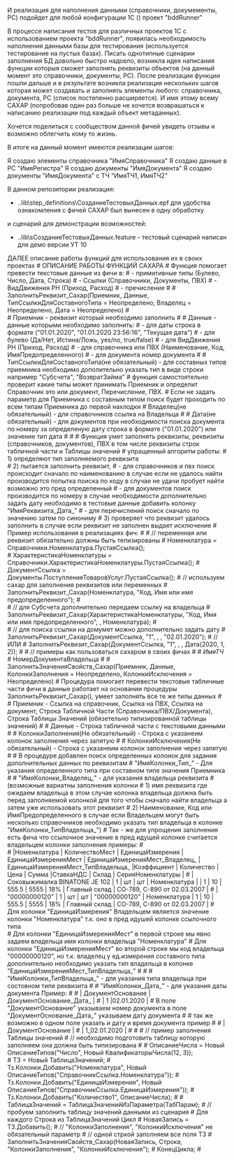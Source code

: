 ﻿
И реализация для наполнения данными (справочники, докумементы, РС) подойдет для любой конфигурации 1С () проект "bddRunner"

В процессе написания тестов для различных проектов 1С с использованием проекта "bddRunner", появилась необходимость наполнения данными базы для тестирования (используется тестирование на пустых базах).
Писать однотипные сценарии заполнения БД довольно быстро надоело, возникла идея написания функции которыя сможет заполнять реквизиты объектов (на данный момент это справочники, документы, РС).
После реализации функции пошли дальше и в результате возникла реализация нескольких шагов которая может создавать и заполнять элементы любого: справочника, документа, РС (список постепенно расширяется).
И имя этому всему САХАР (попробовав один раз больше не хочется возврашаться к написанию реализации под каждый объект метаданных).

Хочется поделиться с сообществом данной фичей увидеть отзывы и возможно облегчить кому то жизнь.

В итоге на данный момент имеются реализации шагов:

Я создаю элементы справочника "ИмяСправочника"
Я создаю данные в РC "ИмяРегистра"
Я создаю документы "ИмяДокумента"
Я создаю документы "ИмяДокумента" с ТЧ "ИмяТЧ1, ИмяТЧ2"

В данном репозитории реализация: 
 * \..lib\step_definitions\СозданиеТестовыхДанных.epf
 для удобства ознакомления с фичей САХАР был вынесен в одну обработку

и сценарий для демонстрации возможностей:
 * \..lib\sСозданиеТестовыхДанных.feature - тестовый сценарий написан для демо версии УТ 10


ДАЛЕЕ описание работы функций для использования их в своих проектах
    # ОПИСАНИЕ РАБОТЫ ФУНКЦИЙ САХАРА 
    # Функция помогает превести текстовые данные из фичи в:
    #   - примитивные типы (Булево, Число, Дата, Строка)
    #   - Ссылки (Справочники, Документы, ПВХ) 
    #   - ВидДвижения РН (Приход, Расход) 
    #   - пречисление
    #
    #   ЗаполнитьРеквизит_Сахар(Приемник, Данные, ТипСсылкиДляСоставногоТипа = Неопределено, Владелец = Неопределено, Дата = Неопределено)
    #   
    #   Приемник - реквизит который необходимо заполнить
    #
    #   Данные - данные которыми необходимо заполнить: 
    #   - для даты строка в формате ("01.01.2020", "01.01.2020 23:56:16", "Текущая дата")
    #   - для булево (Да/Нет, Истина/Ложь, yes/no, true/false)
    #   - для ВидДвижения РН (Приход, Расход)
    #   - для справочника или ПВХ (Наименование, Код, ИмяПредопределенного)
    #   - для документа номер документа
    #
    #   ТипСсылкиДляСоставногоТипа(не обязательный) - для составных типов приемника необходимо дополительно указать тип в виде строки например "Субсчета", "ВозвратЗайма" 
    #       функция самостоятельно проверит какие типы может принимать Приемник и определит Справочник это или документ, Перечисление, ПВХ. 
    #       Если не задать параметр для Приемника с составным типом поиск будет проходить по всем типам Приемника до первой нахлодки
    #   Владелец(не обязательный) - для справочников ссылка на Владельца
    #
    #   Дата(не обязательный) - для документов при необходимости поиска документа по номеру за определеную дату строка в формате ("01.01.2020") или значение тип дата 
    #
    #
    # Функция умет заполнять реквизиты, реквизиты (справочников, документов), ПВХ в том числе реквизиты строк табличной части и Таблицы значений
    # упращенный алгоритм работы:
    # 1) определяют тип заполняемого реквизита  
    # 2) пытается заполнить реквизит, 
    #   - для справочников и пвх поиск происходит сначало по наименованию в случае если не удалось найти производится попытка поиска по коду в случае не удачи пробует найти возможно это пред определенный
    #   - для документов поиск производится по номеру в случае необходимости дополнительно задать дату необходимо в тестовые данные добавить колонку "ИмяРеквизита_Дата_"
    #   - для перечислений поиск сначало по значению затем по синониму
    # 3) проверяет что реквизит удалось заполнить в случае если реквизит не заполнен выдает исключение 
    # Пример использования в реализациях фич:
    #
    #    // переменная или реквизит обязательно должны быть тепизированы
    #    Номенклатура = Справочники.Номенклатура.ПустаяСсылка();    
    #    ХарактеристикаНоменклатуры = Справочники.ХарактеристикаНоменклатуры.ПустаяСсылка();
    #    ДокументСсылка = Документы.ПоступлениеТоваровУслуг.ПустаяСсылка();
    #    // используем сахар для заполнения реквизитов или переменных
    #    ЗаполнитьРеквизит_Сахар(Номенклатура, "Код, Имя или имя предопределенного");
    #   
    #   // для Субсчета дополнительно передаем ссылку на владельца
    #   ЗаполнитьРеквизит_Сахар(ХарактеристикаНоменклатуры, "Код, Имя или имя предопределенного", , Номенклатура);
    #  
    #   // для поиска ссылки на домумет можно дополнительно задать дату
    #   ЗаполнитьРеквизит_Сахар(ДокументСсылка, "1", , , "02.01.2020"); 
    #   //ИЛИ
    #   ЗаполнитьРеквизит_Сахар(ДокументСсылка, "1", , , Дата(2020, 1, 2));
    #
    # // примеры как пользоваться сахаром в своих фичах
    # 
    #     _ИмяТЧ_
    #     НомерДокументаВладельца
    #
    #   ЗаполнитьЗначенияСвойств_Сахар(Приемник, Данные, КолонкиЗаполнения = Неопределено, КолонкиИсключения = Неопределено)
    #   Процедура помогает перевести текстовые табличные части фичи в данные работает на основании процедуры ЗаполнитьРеквизит_Сахар(), умеет заполнять все те же типы данных
    #   
    #   Приемник - Ссылка на справочник, Ссылка на ПВХ, Ссылка на документ, Строка Табличной Части (Справочника/ПВХ/Документа), Строка Таблицы Значений (обязетельно типизированной таблицы значений)
    #
    #   Данные - Строка табличной части с текстовыми данными    
    #
    #   КолонкиЗаполнения(Не обязательный) - Строка с указанеим колонок заполнения через запятую
    #
    #   КолонкиИсключения(Не обязательный) - Строка с указанеим колонок заполнения через запятую
    #
    #   В процедуре добавлен поиск определенных колонок для задания дополнительных данных по реквизитам
    #       "ИмяКолонки_Тип_" - Для указания определенного типа при составном типе значения Приемника
    #
    #       "ИмяКолонки_Владелец_" - для указания владельца реквизита 
    #           (возможные вариатны заполнения колонки 
    #           1) имя реквизита где ожидаем владельца в этом случае колонка владельца должна быть перед заполняемой колонкой для того чтобы сначало найти владельца а затем уже использовать этот реквизит
    #           2) Наименование, Код или ИмяПредопределенного в случае если Владельцем могут быть несколько справочников необходимо указать тип владельца в колонке "ИмяКолонки_ТипВладельца_")
    #       Так - же для упрощения заполнения есть фича что ссылочное значение в пред идущей колонке считается владельцем колонки заполнения примеры:
    #       
    #   |Номенклатура                   | КоличествоМест | ЕдиницаИзмерения | ЕдиницаИзмеренияМест | ЕдиницаИзмеренияМест_Владелец_ | ЕдиницаИзмеренияМест_ТипВладельца_ |Коэффициент  | Количество | Цена  | Сумма |СтавкаНДС | Склад         | СерияНоменклатуры           |
    #   |Соковыжималка  BINATONE JE 102 |              1 |               шт |                   шт |                   Номенклатура |                                    |           1 |         10 | 555.5 | 5555  |      18% | Главный склад | СО-789, С-890 от 02.03.2007 |
    #   |                 "00000000120" |              1 |               шт |                   шт |                  "00000000120" |                       Номенклатура |           1 |         10 | 555.5 | 5555  |      18% | Главный склад | СО-789, С-890 от 02.03.2007 |
    #       Для колонки "ЕдиницаИзмерения" Владельцем является значение колонки "Номенклатура" т.к. оно в пред идушей колонке ссылочного типа    
    #       Для колонки "ЕдиницаИзмеренияМест" в первой строке мы явно задаем владельца имя колонки владельца "Номенклатура"
    #       Для колонки "ЕдиницаИзмеренияМест" во второй строке мы код владельца "00000000120", но т.к. владелец у ед.измерения составного типа дополнительно необходимо указать тип владельца в колонке "ЕдиницаИзмеренияМест_ТипВладельца_"
    #
    #
    #       "ИмяКолонки_ТипВладельца_" - для указания типа владельца при состовном типе реквизита
    #
    #       "ИмяКолонки_Дата_" - для указания даты документа Пример:
    #
    #           | ДокументОснование |ДокументОснование_Дата_ |
    #           | 1                 |02.01.2020              | 
    #           В поле "ДокументОснование" указываем номер документа в поле "ДокументОснование_Дата_" указываем дату документа
    #
    #           так же возможно в одном поле указать и дату и время документа пример
    #
    #           | ДокументОснование |
    #           | 1_02.01.2020      |
    #
    #
    # // пример заполнения Таблицы значений
    # // необходимо подготовить таблицу которую заполняем она должна быть типизирована
    #
    # ОписаниеЧисла = Новый ОписаниеТипов("Число", Новый КвалификаторыЧисла(12, 3));		
    # ТЗ = Новый ТаблицаЗначений;
    # Тз.Колонки.Добавить("Номенклатура", Новый ОписаниеТипов("СправочникСсылка.Номенклатура"));
    # Тз.Колонки.Добавить("ЕдиницаИзмерения", Новый ОписаниеТипов("СправочникСсылка.ЕдиницаИзмерения"));
    # Тз.Колонки.Добавить("Количество1", ОписаниеЧисла);
    #
    # ТаблицаЗначений = ТаблицаЗначенийИзПараметра(ТабПарам);
    # // пробуем заполнить таблицу значений данными из сценария
    # Для каждого Строка из ТаблицаЗначений Цикл
    # 	НоваяЗапись = ТЗ.Добавить();
    #	// "КолонкиЗаполнения", "КолонкиИсключения" не обязательный параметр
    #	// одной стркой заполняем все поля ТЗ 
    # 	ЗаполнитьЗначенияСвойств_Сахар(НоваяЗапись, Строка, "КолонкиЗаполнения", "КолонкиИсключения");
    # КонецЦикла;
    #